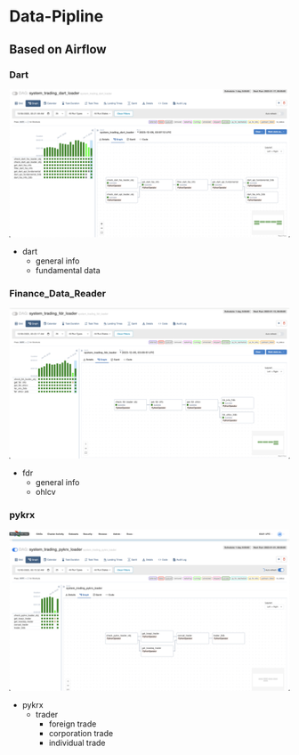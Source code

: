 # Data-Pipline

## Based on Airflow

### Dart
![image](./README_ASSETS/dart.png)
- dart
    - general info
    - fundamental data
### Finance_Data_Reader
![image](./README_ASSETS/fdr.png)
- fdr
    - general info
    - ohlcv

### pykrx
![image](./README_ASSETS/pykrx.png)
- pykrx
    - trader 
        - foreign trade
        - corporation trade
        - individual trade